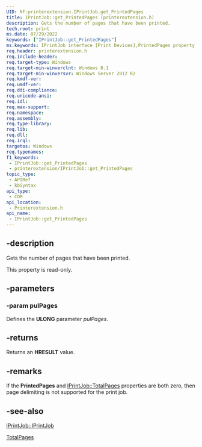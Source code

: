 ```yaml
---
UID: NF:printerextension.IPrintJob.get_PrintedPages
title: IPrintJob::get_PrintedPages (printerextension.h)
description: Gets the number of pages that have been printed.
tech.root: print
ms.date: 07/29/2022
keywords: ["IPrintJob::get_PrintedPages"]
ms.keywords: IPrintJob interface [Print Devices],PrintedPages property, IPrintJob.PrintedPages, IPrintJob.get_PrintedPages, IPrintJob::PrintedPages, IPrintJob::get_PrintedPages, PrintedPages property [Print Devices], PrintedPages property [Print Devices],IPrintJob interface, get_PrintedPages, print.iprintjob_printedpages, printerextension/IPrintJob::PrintedPages, printerextension/IPrintJob::get_PrintedPages
req.header: printerextension.h
req.include-header: 
req.target-type: Windows
req.target-min-winverclnt: Windows 8.1
req.target-min-winversvr: Windows Server 2012 R2
req.kmdf-ver: 
req.umdf-ver: 
req.ddi-compliance: 
req.unicode-ansi: 
req.idl: 
req.max-support: 
req.namespace: 
req.assembly: 
req.type-library: 
req.lib: 
req.dll: 
req.irql: 
targetos: Windows
req.typenames: 
f1_keywords:
 - IPrintJob::get_PrintedPages
 - printerextension/IPrintJob::get_PrintedPages
topic_type:
 - APIRef
 - kbSyntax
api_type:
 - COM
api_location:
 - Printerextension.h
api_name:
 - IPrintJob::get_PrintedPages
---
```


## -description

Gets the number of pages that have been printed.

This property is read-only.

## -parameters

### -param pulPages

Defines the **ULONG** parameter *pulPages*.

## -returns

Returns an **HRESULT** value.

## -remarks

If the **PrintedPages** and [IPrintJob::TotalPages](/windows-hardware/drivers/ddi/printerextension/nf-printerextension-iprintjob-get_totalpages) properties are both zero, then page delimiting is not supported for the print job.

## -see-also

[IPrintJob::IPrintJob](/windows-hardware/drivers/ddi/printerextension/nn-printerextension-iprintjob)

[TotalPages](/windows-hardware/drivers/ddi/printerextension/nf-printerextension-iprintjob-get_totalpages)
